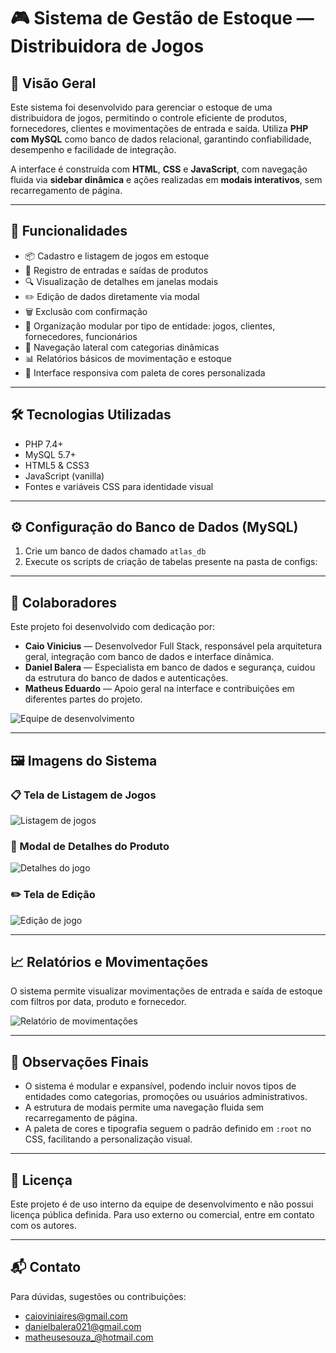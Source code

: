 # 🎮 Sistema de Gestão de Estoque — Distribuidora de Jogos

## 🧩 Visão Geral

Este sistema foi desenvolvido para gerenciar o estoque de uma distribuidora de jogos, permitindo o controle eficiente de produtos, fornecedores, clientes e movimentações de entrada e saída. Utiliza **PHP com MySQL** como banco de dados relacional, garantindo confiabilidade, desempenho e facilidade de integração.

A interface é construída com **HTML**, **CSS** e **JavaScript**, com navegação fluida via **sidebar dinâmica** e ações realizadas em **modais interativos**, sem recarregamento de página.

---

## 🚀 Funcionalidades

- 📦 Cadastro e listagem de jogos em estoque  
- 🧾 Registro de entradas e saídas de produtos  
- 🔍 Visualização de detalhes em janelas modais  
- ✏️ Edição de dados diretamente via modal  
- 🗑️ Exclusão com confirmação  
- 📂 Organização modular por tipo de entidade: jogos, clientes, fornecedores, funcionários  
- 🧭 Navegação lateral com categorias dinâmicas  
- 📊 Relatórios básicos de movimentação e estoque  
- 🎨 Interface responsiva com paleta de cores personalizada  

---

## 🛠️ Tecnologias Utilizadas

- PHP 7.4+  
- MySQL 5.7+  
- HTML5 & CSS3  
- JavaScript (vanilla)  
- Fontes e variáveis CSS para identidade visual  

---


## ⚙️ Configuração do Banco de Dados (MySQL)

1. Crie um banco de dados chamado `atlas_db`
2. Execute os scripts de criação de tabelas presente na pasta de configs:


---
## 👥 Colaboradores

Este projeto foi desenvolvido com dedicação por:

- **Caio Vinicius** — Desenvolvedor Full Stack, responsável pela arquitetura geral, integração com banco de dados e interface dinâmica.
- **Daniel Balera** — Especialista em banco de dados e segurança, cuidou da estrutura do banco de dados e autenticações.
- **Matheus Eduardo** — Apoio geral na interface e contribuições em diferentes partes do projeto.

![Equipe de desenvolvimento](assets/imagens/images_git/equipe_atlas.jpg)

---

## 🖼️ Imagens do Sistema

### 📋 Tela de Listagem de Jogos
![Listagem de jogos](assets/imagens/listagem-jogos.png)

### 🧾 Modal de Detalhes do Produto
![Detalhes do jogo](assets/imagens/modal-detalhes.png)

### ✏️ Tela de Edição
![Edição de jogo](assets/imagens/modal-edicao.png)

---

## 📈 Relatórios e Movimentações

O sistema permite visualizar movimentações de entrada e saída de estoque com filtros por data, produto e fornecedor.

![Relatório de movimentações](assets/imagens/relatorio-movimentacoes.png)

---

## 📌 Observações Finais

- O sistema é modular e expansível, podendo incluir novos tipos de entidades como categorias, promoções ou usuários administrativos.
- A estrutura de modais permite uma navegação fluida sem recarregamento de página.
- A paleta de cores e tipografia seguem o padrão definido em `:root` no CSS, facilitando a personalização visual.

---

## 📄 Licença

Este projeto é de uso interno da equipe de desenvolvimento e não possui licença pública definida. Para uso externo ou comercial, entre em contato com os autores.

---

## 📬 Contato

Para dúvidas, sugestões ou contribuições:

- [caioviniaires@gmail.com](mailto:caioviniaires@gmail.com)
- [danielbalera021@gmail.com](mailto:danielbalera021@gmail.com)
- [matheusesouza_@hotmail.com](mailto:matheusesouza_@hotmail.com)



